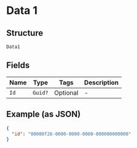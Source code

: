
# Data 1

## Structure

`Data1`

## Fields

| Name | Type | Tags | Description |
|  --- | --- | --- | --- |
| `Id` | `Guid?` | Optional | - |

## Example (as JSON)

```json
{
  "id": "00000f26-0000-0000-0000-000000000000"
}
```

